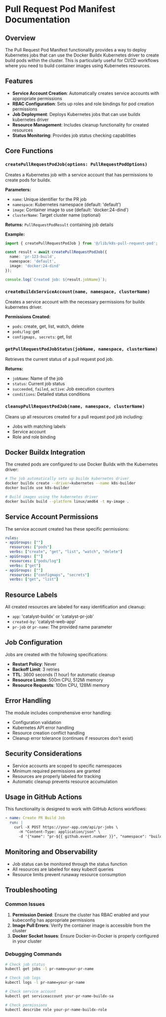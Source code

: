 # Pull Request Pod Manifest Documentation

## Overview

The Pull Request Pod Manifest functionality provides a way to deploy Kubernetes jobs that can use the Docker Buildx Kubernetes driver to create build pods within the cluster. This is particularly useful for CI/CD workflows where you need to build container images using Kubernetes resources.

## Features

- **Service Account Creation**: Automatically creates service accounts with appropriate permissions
- **RBAC Configuration**: Sets up roles and role bindings for pod creation permissions
- **Job Deployment**: Deploys Kubernetes jobs that can use buildx kubernetes driver
- **Resource Management**: Includes cleanup functionality for created resources
- **Status Monitoring**: Provides job status checking capabilities

## Core Functions

### `createPullRequestPodJob(options: PullRequestPodOptions)`

Creates a Kubernetes job with a service account that has permissions to create pods for buildx.

**Parameters:**
- `name`: Unique identifier for the PR job
- `namespace`: Kubernetes namespace (default: 'default')
- `image`: Container image to use (default: 'docker:24-dind')
- `clusterName`: Target cluster name (optional)

**Returns:** `PullRequestPodResult` containing job details

**Example:**
```typescript
import { createPullRequestPodJob } from '@/lib/k8s-pull-request-pod';

const result = await createPullRequestPodJob({
  name: 'pr-123-build',
  namespace: 'default',
  image: 'docker:24-dind'
});

console.log(`Created job: ${result.jobName}`);
```

### `createBuildxServiceAccount(name, namespace, clusterName)`

Creates a service account with the necessary permissions for buildx kubernetes driver.

**Permissions Created:**
- `pods`: create, get, list, watch, delete
- `pods/log`: get
- `configmaps, secrets`: get, list

### `getPullRequestPodJobStatus(jobName, namespace, clusterName)`

Retrieves the current status of a pull request pod job.

**Returns:**
- `jobName`: Name of the job
- `status`: Current job status
- `succeeded`, `failed`, `active`: Job execution counters
- `conditions`: Detailed status conditions

### `cleanupPullRequestPodJob(name, namespace, clusterName)`

Cleans up all resources created for a pull request pod job including:
- Jobs with matching labels
- Service account
- Role and role binding

## Docker Buildx Integration

The created pods are configured to use Docker Buildx with the Kubernetes driver:

```bash
# The job automatically sets up buildx kubernetes driver
docker buildx create --driver=kubernetes --name k8s-builder
docker buildx use k8s-builder

# Build images using the kubernetes driver
docker buildx build --platform linux/amd64 -t my-image .
```

## Service Account Permissions

The service account created has these specific permissions:

```yaml
rules:
- apiGroups: [""]
  resources: ["pods"]
  verbs: ["create", "get", "list", "watch", "delete"]
- apiGroups: [""]
  resources: ["pods/log"]
  verbs: ["get"]
- apiGroups: [""]
  resources: ["configmaps", "secrets"]
  verbs: ["get", "list"]
```

## Resource Labels

All created resources are labeled for easy identification and cleanup:

- `app`: 'catalyst-buildx' or 'catalyst-pr-job'
- `created-by`: 'catalyst-web-app'
- `pr-job` or `pr-name`: The provided name parameter

## Job Configuration

Jobs are created with the following specifications:

- **Restart Policy**: Never
- **Backoff Limit**: 3 retries
- **TTL**: 3600 seconds (1 hour) for automatic cleanup
- **Resource Limits**: 500m CPU, 512Mi memory
- **Resource Requests**: 100m CPU, 128Mi memory

## Error Handling

The module includes comprehensive error handling:

- Configuration validation
- Kubernetes API error handling
- Resource creation conflict handling
- Cleanup error tolerance (continues if resources don't exist)

## Security Considerations

- Service accounts are scoped to specific namespaces
- Minimum required permissions are granted
- Resources are properly labeled for tracking
- Automatic cleanup prevents resource accumulation

## Usage in GitHub Actions

This functionality is designed to work with GitHub Actions workflows:

```yaml
- name: Create PR Build Job
  run: |
    curl -X POST https://your-app.com/api/pr-jobs \
      -H "Content-Type: application/json" \
      -d '{"name": "pr-${{ github.event.number }}", "namespace": "builds"}'
```

## Monitoring and Observability

- Job status can be monitored through the status function
- All resources are labeled for easy kubectl queries
- Resource limits prevent runaway resource consumption

## Troubleshooting

### Common Issues

1. **Permission Denied**: Ensure the cluster has RBAC enabled and your kubeconfig has appropriate permissions
2. **Image Pull Errors**: Verify the container image is accessible from the cluster
3. **Docker Socket Issues**: Ensure Docker-in-Docker is properly configured in your cluster

### Debugging Commands

```bash
# Check job status
kubectl get jobs -l pr-name=your-pr-name

# Check job logs
kubectl logs -l pr-name=your-pr-name

# Check service account
kubectl get serviceaccount your-pr-name-buildx-sa

# Check permissions
kubectl describe role your-pr-name-buildx-role
```